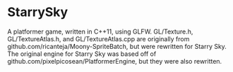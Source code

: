 # StarrySky
A platformer game, written in C++11, using GLFW.
GL/Texture.h, GL/TextureAtlas.h, and GL/TextureAtlas.cpp are originally from github.com/ricanteja/Moony-SpriteBatch, but were rewritten for Starry Sky.
The original engine for Starry Sky was based off of github.com/pixelpicosean/PlatformerEngine, but they were also rewritten.
